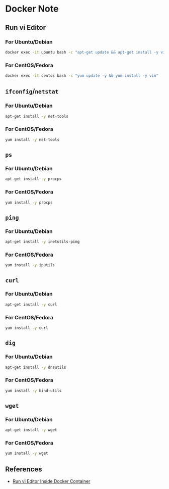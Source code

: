 # Docker Note

## Run vi Editor
### For Ubuntu/Debian
```sh
docker exec -it ubuntu bash -c "apt-get update && apt-get install -y vim"
```

### For CentOS/Fedora
```sh
docker exec -it centos bash -c "yum update -y && yum install -y vim"
```

## `ifconfig`/`netstat`
### For Ubuntu/Debian
```sh
apt-get install -y net-tools
```

### For CentOS/Fedora
```sh
yum install -y net-tools
```

## `ps`
### For Ubuntu/Debian
```sh
apt-get install -y procps
```

### For CentOS/Fedora
```sh
yum install -y procps
```

## `ping`
### For Ubuntu/Debian
```sh
apt-get install -y inetutils-ping
```

### For CentOS/Fedora
```sh
yum install -y iputils
```

## `curl`
### For Ubuntu/Debian
```sh
apt-get install -y curl
```

### For CentOS/Fedora
```sh
yum install -y curl
```

## `dig`
### For Ubuntu/Debian
```sh
apt-get install -y dnsutils
```

### For CentOS/Fedora
```sh
yum install -y bind-utils
```

## `wget`
### For Ubuntu/Debian
```sh
apt-get install -y wget
```

### For CentOS/Fedora
```sh
yum install -y wget
```

## References
- [Run vi Editor Inside Docker Container](https://www.baeldung.com/linux/vi-editor-inside-docker-container)